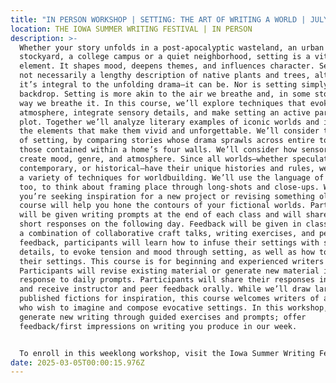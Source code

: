 ```yaml
---
title: "IN PERSON WORKSHOP | SETTING: THE ART OF WRITING A WORLD | JULY 13 - 18"
location: THE IOWA SUMMER WRITING FESTIVAL | IN PERSON
description: >-
  Whether your story unfolds in a post-apocalyptic wasteland, an urban
  stockyard, a college campus or a quiet neighborhood, setting is a vital
  element. It shapes mood, deepens themes, and influences character. Setting is
  not necessarily a lengthy description of native plants and trees, although—if
  it’s integral to the unfolding drama—it can be. Nor is setting simply a
  backdrop. Setting is more akin to the air we breathe and, in some stories, the
  way we breathe it. In this course, we’ll explore techniques that evoke
  atmosphere, integrate sensory details, and make setting an active part of the
  plot. Together we’ll analyze literary examples of iconic worlds and identify
  the elements that make them vivid and unforgettable. We’ll consider the scope
  of setting, by comparing stories whose drama sprawls across entire towns to
  those contained within a home’s four walls. We’ll consider how sensory details
  create mood, genre, and atmosphere. Since all worlds—whether speculative,
  contemporary, or historical—have their unique histories and rules, we’ll study
  a variety of techniques for worldbuilding. We’ll use the language of film,
  too, to think about framing place through long-shots and close-ups. Whether
  you’re seeking inspiration for a new project or revising something old, this
  course will help you hone the contours of your fictional worlds. Participants
  will be given writing prompts at the end of each class and will share their
  short responses on the following day. Feedback will be given in class. Through
  a combination of collaborative craft talks, writing exercises, and peer
  feedback, participants will learn how to infuse their settings with sensual
  details, to evoke tension and mood through setting, as well as how to frame
  their settings. This course is for beginning and experienced writers alike.
  Participants will revise existing material or generate new material in
  response to daily prompts. Participants will share their responses in class
  and receive instructor and peer feedback orally. While we’ll draw largely on
  published fictions for inspiration, this course welcomes writers of all genres
  who wish to imagine and compose evocative settings. In this workshop, we will
  generate new writing through guided exercises and prompts; offer
  feedback/first impressions on writing you produce in our week.


  To enroll in this weeklong workshop, visit the Iowa Summer Writing Festival: [link](https://iowasummerwritingfestival.uiowa.edu/events/1766/setting-art-writing-world) 
date: 2025-03-05T00:00:15.976Z
---
```

